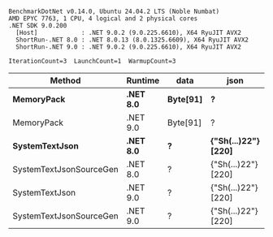 ```

BenchmarkDotNet v0.14.0, Ubuntu 24.04.2 LTS (Noble Numbat)
AMD EPYC 7763, 1 CPU, 4 logical and 2 physical cores
.NET SDK 9.0.200
  [Host]            : .NET 9.0.2 (9.0.225.6610), X64 RyuJIT AVX2
  ShortRun-.NET 8.0 : .NET 8.0.13 (8.0.1325.6609), X64 RyuJIT AVX2
  ShortRun-.NET 9.0 : .NET 9.0.2 (9.0.225.6610), X64 RyuJIT AVX2

IterationCount=3  LaunchCount=1  WarmupCount=3  

```
| Method                  | Runtime  | data     | json                | Mean        | Error      | StdDev   | Min         | Max         | Gen0   | Allocated |
|------------------------ |--------- |--------- |-------------------- |------------:|-----------:|---------:|------------:|------------:|-------:|----------:|
| **MemoryPack**              | **.NET 8.0** | **Byte[91]** | **?**                   |    **76.71 ns** |   **8.654 ns** | **0.474 ns** |    **76.36 ns** |    **77.25 ns** | **0.0100** |     **168 B** |
| MemoryPack              | .NET 9.0 | Byte[91] | ?                   |    68.22 ns |  11.405 ns | 0.625 ns |    67.51 ns |    68.70 ns | 0.0100 |     168 B |
| **SystemTextJson**          | **.NET 8.0** | **?**        | **{&quot;Sh(...)22&quot;} [220]** | **1,186.11 ns** | **127.597 ns** | **6.994 ns** | **1,178.21 ns** | **1,191.53 ns** | **0.0095** |     **168 B** |
| SystemTextJsonSourceGen | .NET 8.0 | ?        | {&quot;Sh(...)22&quot;} [220] | 1,153.72 ns |  16.963 ns | 0.930 ns | 1,152.82 ns | 1,154.68 ns | 0.0095 |     168 B |
| SystemTextJson          | .NET 9.0 | ?        | {&quot;Sh(...)22&quot;} [220] | 1,147.98 ns | 134.213 ns | 7.357 ns | 1,143.16 ns | 1,156.44 ns | 0.0095 |     168 B |
| SystemTextJsonSourceGen | .NET 9.0 | ?        | {&quot;Sh(...)22&quot;} [220] | 1,123.96 ns |  78.327 ns | 4.293 ns | 1,119.74 ns | 1,128.32 ns | 0.0095 |     168 B |
